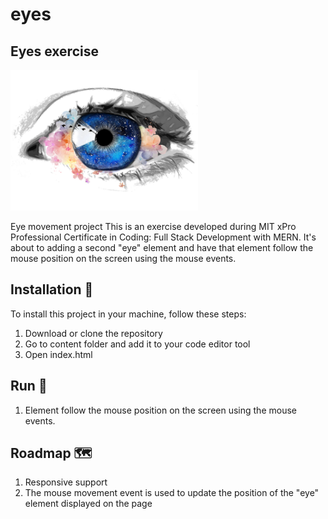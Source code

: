 # eyes
## Eyes exercise
<img src="eye-1.jpg" width='300'/>

Eye movement project
This is an exercise developed during MIT xPro Professional Certificate in Coding: Full Stack Development with MERN. It's about to adding a second "eye" element and have that element follow the mouse position on the screen using the mouse events.

## Installation 🔧

To install this project in your machine, follow these steps:

1. Download or clone the repository
2. Go to content folder and add it to your code editor tool
3. Open index.html

## Run 🚀
1. Element follow the mouse position on the screen using the mouse events.

## Roadmap 🗺

1. Responsive support
2. The mouse movement event is used to update the position of the "eye" element displayed on the page
